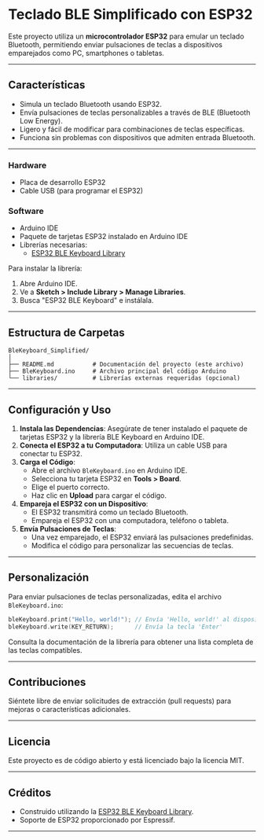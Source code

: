 # Teclado BLE Simplificado con ESP32

Este proyecto utiliza un **microcontrolador ESP32** para emular un teclado Bluetooth, permitiendo enviar pulsaciones de teclas a dispositivos emparejados como PC, smartphones o tabletas.

---

## **Características**
- Simula un teclado Bluetooth usando ESP32.
- Envía pulsaciones de teclas personalizables a través de BLE (Bluetooth Low Energy).
- Ligero y fácil de modificar para combinaciones de teclas específicas.
- Funciona sin problemas con dispositivos que admiten entrada Bluetooth.

---

### **Hardware**
- Placa de desarrollo ESP32
- Cable USB (para programar el ESP32)

### **Software**
- Arduino IDE
- Paquete de tarjetas ESP32 instalado en Arduino IDE
- Librerías necesarias:
    - [ESP32 BLE Keyboard Library](https://github.com/T-vK/ESP32-BLE-Keyboard)

Para instalar la librería:
1. Abre Arduino IDE.
2. Ve a **Sketch > Include Library > Manage Libraries**.
3. Busca "ESP32 BLE Keyboard" e instálala.

---

## **Estructura de Carpetas**
```
BleKeyboard_Simplified/
│
├── README.md           # Documentación del proyecto (este archivo)
├── BleKeyboard.ino     # Archivo principal del código Arduino
└── libraries/          # Librerías externas requeridas (opcional)
```

---

## **Configuración y Uso**
1. **Instala las Dependencias**: Asegúrate de tener instalado el paquete de tarjetas ESP32 y la librería BLE Keyboard en Arduino IDE.
2. **Conecta el ESP32 a tu Computadora**: Utiliza un cable USB para conectar tu ESP32.
3. **Carga el Código**:
    - Abre el archivo `BleKeyboard.ino` en Arduino IDE.
    - Selecciona tu tarjeta ESP32 en **Tools > Board**.
    - Elige el puerto correcto.
    - Haz clic en **Upload** para cargar el código.
4. **Empareja el ESP32 con un Dispositivo**:
    - El ESP32 transmitirá como un teclado Bluetooth.
    - Empareja el ESP32 con una computadora, teléfono o tableta.
5. **Envía Pulsaciones de Teclas**:
    - Una vez emparejado, el ESP32 enviará las pulsaciones predefinidas.
    - Modifica el código para personalizar las secuencias de teclas.

---

## **Personalización**
Para enviar pulsaciones de teclas personalizadas, edita el archivo `BleKeyboard.ino`:
```cpp
bleKeyboard.print("Hello, world!"); // Envía 'Hello, world!' al dispositivo emparejado
bleKeyboard.write(KEY_RETURN);      // Envía la tecla 'Enter'
```
Consulta la documentación de la librería para obtener una lista completa de las teclas compatibles.

---

## **Contribuciones**
Siéntete libre de enviar solicitudes de extracción (pull requests) para mejoras o características adicionales.

---

## **Licencia**
Este proyecto es de código abierto y está licenciado bajo la licencia MIT.

---

## **Créditos**
- Construido utilizando la [ESP32 BLE Keyboard Library](https://github.com/T-vK/ESP32-BLE-Keyboard).
- Soporte de ESP32 proporcionado por Espressif.

---

